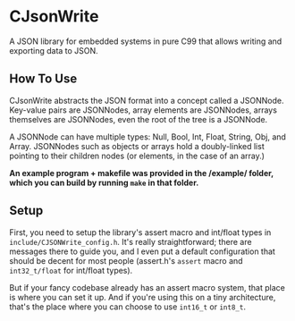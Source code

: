 
# CJsonWrite
A JSON library for embedded systems in pure C99 that allows writing and exporting data to JSON.

## How To Use

CJsonWrite abstracts the JSON format into a concept called a JSONNode. Key-value pairs are JSONNodes, array elements are JSONNodes, arrays themselves are JSONNodes, even the root of the tree is a JSONNode.

A JSONNode can have multiple types: Null, Bool, Int, Float, String, Obj, and Array.
JSONNodes such as objects or arrays hold a doubly-linked list pointing to their children nodes (or elements, in the case of an array.)

**An example program + makefile was provided in the /example/ folder, which you can build by running `make` in that folder.**

## Setup

First, you need to setup the library's assert macro and int/float types in `include/CJSONWrite_config.h`. It's really straightforward; there are messages there to guide you, and I even put a default configuration that should be decent for most people (assert.h's `assert` macro and `int32_t/float` for int/float types).

But if your fancy codebase already has an assert macro system, that place is where you can set it up. And if you're using this on a tiny architecture, that's the place where you can choose to use `int16_t` or `int8_t`.

